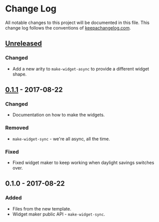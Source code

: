 # Change Log
All notable changes to this project will be documented in this file. This change log follows the conventions of [keepachangelog.com](http://keepachangelog.com/).

## [Unreleased]
### Changed
- Add a new arity to `make-widget-async` to provide a different widget shape.

## [0.1.1] - 2017-08-22
### Changed
- Documentation on how to make the widgets.

### Removed
- `make-widget-sync` - we're all async, all the time.

### Fixed
- Fixed widget maker to keep working when daylight savings switches over.

## 0.1.0 - 2017-08-22
### Added
- Files from the new template.
- Widget maker public API - `make-widget-sync`.

[Unreleased]: https://github.com/your-name/clojure_five_algo/compare/0.1.1...HEAD
[0.1.1]: https://github.com/your-name/clojure_five_algo/compare/0.1.0...0.1.1
